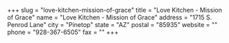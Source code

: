 +++
slug = "love-kitchen-mission-of-grace"
title = "Love Kitchen - Mission of Grace"
name = "Love Kitchen - Mission of Grace"
address = "1715 S. Penrod Lane"
city = "Pinetop"
state = "AZ"
postal = "85935"
website = ""
phone = "928-367-6505"
fax = ""
+++

